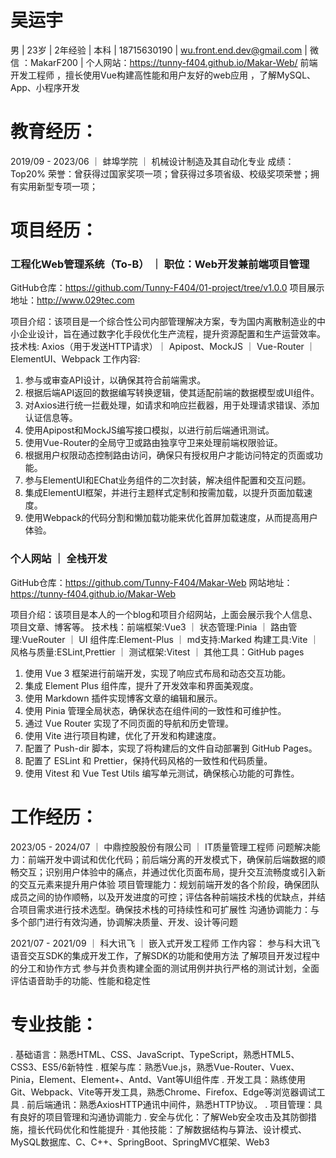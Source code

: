 # 吴运宇

男 | 23岁 | 2年经验 | 本科 | 18715630190 | wu.front.end.dev@gmail.com | 微信 ：MakarF200 | 个人网站：https://tunny-f404.github.io/Makar-Web/
前端开发工程师 ，擅长使用Vue构建高性能和用户友好的web应用 ，了解MySQL、App、小程序开发

# 教育经历：

2019/09 - 2023/06 ｜ 蚌埠学院 ｜ 机械设计制造及其自动化专业
成绩：Top20%
荣誉：曾获得过国家奖项一项；曾获得过多项省级、校级奖项荣誉；拥有实用新型专项一项；

# 项目经历：

### 工程化Web管理系统（To-B） ｜ 职位：Web开发兼前端项目管理

GitHub仓库：https://github.com/Tunny-F404/01-project/tree/v1.0.0
项目展示地址：http://www.029tec.com

项目介绍：该项目是一个综合性公司内部管理解决方案，专为国内离散制造业的中小企业设计，旨在通过数字化手段优化生产流程，提升资源配置和生产运营效率。
技术栈: Axios（用于发送HTTP请求）｜ Apipost、MockJS ｜ Vue-Router ｜ ElementUI、Webpack
工作内容:

1. 参与或审查API设计，以确保其符合前端需求。
2. 根据后端API返回的数据编写转换逻辑，使其适配前端的数据模型或UI组件。
3. 对Axios进行统一拦截处理，如请求和响应拦截器，用于处理请求错误、添加认证信息等。
4. 使用Apipost和MockJS编写接口模拟，以进行前后端通讯测试。
5. 使用Vue-Router的全局守卫或路由独享守卫来处理前端权限验证。
6. 根据用户权限动态控制路由访问，确保只有授权用户才能访问特定的页面或功能。
7. 参与ElementUI和EChat业务组件的二次封装，解决组件配置和交互问题。
8. 集成ElementUI框架，并进行主题样式定制和按需加载，以提升页面加载速度。
9. 使用Webpack的代码分割和懒加载功能来优化首屏加载速度，从而提高用户体验。

### 个人网站 ｜ 全栈开发

GitHub仓库：https://github.com/Tunny-F404/Makar-Web
网站地址：https://tunny-f404.github.io/Makar-Web

项目介绍：该项目是本人的一个blog和项目介绍网站，上面会展示我个人信息、项目文章、博客等。
技术栈：前端框架:Vue3 ｜ 状态管理:Pinia ｜ 路由管理:VueRouter ｜ UI 组件库:Element-Plus ｜ md支持:Marked
构建工具:Vite ｜ 风格与质量:ESLint,Prettier ｜ 测试框架:Vitest ｜ 其他工具：GitHub pages

1. 使用 Vue 3 框架进行前端开发，实现了响应式布局和动态交互功能。
2. 集成 Element Plus 组件库，提升了开发效率和界面美观度。
3. 使用 Markdown 插件实现博客文章的编辑和展示。
4. 使用 Pinia 管理全局状态，确保状态在组件间的一致性和可维护性。
5. 通过 Vue Router 实现了不同页面的导航和历史管理。
6. 使用 Vite 进行项目构建，优化了开发和构建速度。
7. 配置了 Push-dir 脚本，实现了将构建后的文件自动部署到 GitHub Pages。
8. 配置了 ESLint 和 Prettier，保持代码风格的一致性和代码质量。
9. 使用 Vitest 和 Vue Test Utils 编写单元测试，确保核心功能的可靠性。

# 工作经历：

2023/05 - 2024/07 ｜ 中鼎控股股份有限公司 ｜ IT质量管理工程师
问题解决能力：前端开发中调试和优化代码；前后端分离的开发模式下，确保前后端数据的顺畅交互；识别用户体验中的痛点，并通过优化页面布局，提升交互流畅度或引入新的交互元素来提升用户体验
项目管理能力：规划前端开发的各个阶段，确保团队成员之间的协作顺畅，以及开发进度的可控；评估各种前端技术栈的优缺点，并结合项目需求进行技术选型。确保技术栈的可持续性和可扩展性
沟通协调能力：与多个部门进行有效沟通，协调解决质量、开发、设计等问题

2021/07 - 2021/09 ｜ 科大讯飞 ｜ 嵌入式开发工程师
工作内容：
参与科大讯飞语音交互SDK的集成开发工作，了解SDK的功能和使用方法
了解项目开发过程中的分工和协作方式
参与并负责构建全面的测试用例并执行严格的测试计划，全面评估语音助手的功能、性能和稳定性

# 专业技能：

. 基础语言：熟悉HTML、CSS、JavaScript、TypeScript，熟悉HTML5、CSS3、ES5/6新特性
. 框架与库：熟悉Vue.js，熟悉Vue-Router、Vuex、Pinia，Element、Element+、Antd、Vant等UI组件库
. 开发工具：熟练使用Git、Webpack、Vite等开发工具，熟悉Chrome、Firefox、Edge等浏览器调试工具
. 前后端通讯：熟悉AxiosHTTP通讯中间件，熟悉HTTP协议。
. 项目管理：具有良好的项目管理和沟通协调能力
. 安全与优化：了解Web安全攻击及其防御措施，擅长代码优化和性能提升
· 其他技能：了解数据结构与算法、设计模式、MySQL数据库、C、C++、SpringBoot、SpringMVC框架、Web3
